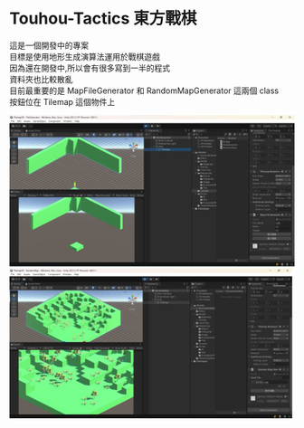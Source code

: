 # Touhou-Tactics 東方戰棋

這是一個開發中的專案<br/>
目標是使用地形生成演算法運用於戰棋遊戲<br/>
因為還在開發中,所以會有很多寫到一半的程式<br/>
資料夾也比較散亂<br/>
目前最重要的是 MapFileGenerator 和 RandomMapGenerator 這兩個 class<br/>
按鈕位在 Tilemap 這個物件上<br/>

![](Documentation/1.jpg)
![](Documentation/2.jpg)
